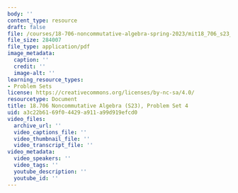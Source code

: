 ```yaml
---
body: ''
content_type: resource
draft: false
file: /courses/18-706-noncommutative-algebra-spring-2023/mit18_706_s23_pset04.pdf
file_size: 284007
file_type: application/pdf
image_metadata:
  caption: ''
  credit: ''
  image-alt: ''
learning_resource_types:
- Problem Sets
license: https://creativecommons.org/licenses/by-nc-sa/4.0/
resourcetype: Document
title: 18.706 Noncommutative Algebra (S23), Problem Set 4
uid: a3c22b61-69f0-4429-a911-a99d919efcd0
video_files:
  archive_url: ''
  video_captions_file: ''
  video_thumbnail_file: ''
  video_transcript_file: ''
video_metadata:
  video_speakers: ''
  video_tags: ''
  youtube_description: ''
  youtube_id: ''
---
```

